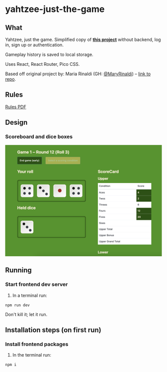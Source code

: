 # yahtzee-just-the-game

## What

Yahtzee, just the game. Simplified copy of [**this project**](https://github.com/niamh-d/codeop-feature-ext-yahtzee) without backend, log in, sign up or authentication.

Gameplay history is saved to local storage.

Uses React, React Router, Pico CSS.

Based off original project by: Maria Rinaldi (GH: [@MaryRinaldi](https://github.com/MaryRinaldi)) – [link to repo](https://github.com/MaryRinaldi/Yahtzee_Dicee).

## Rules

[Rules PDF](https://www.hasbro.com/common/instruct/yahtzee.pdf)

## Design

### Scoreboard and dice boxes

![Gamepage screen](imgs/game.png)

## Running

### Start frontend dev server

1. In a terminal run:

```
npm run dev
```

Don't kill it; let it run.

## Installation steps (on first run)

### Install frontend packages

1. In the terminal run:

```
npm i
```
